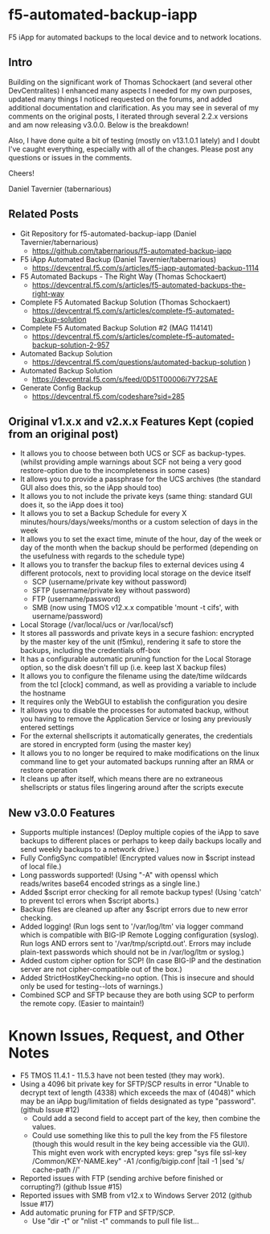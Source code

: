 # f5-automated-backup-iapp
F5 iApp for automated backups to the local device and to network locations.

## Intro
Building on the significant work of Thomas Schockaert (and several other DevCentralites) I enhanced many aspects I needed for my own purposes, updated many things I noticed requested on the forums, and added additional documentation and clarification. As you may see in several of my comments on the original posts, I iterated through several 2.2.x versions and am now releasing v3.0.0. Below is the breakdown!

Also, I have done quite a bit of testing (mostly on v13.1.0.1 lately) and I doubt I've caught everything, especially with all of the changes. Please post any questions or issues in the comments.

Cheers!

Daniel Tavernier (tabernarious)

## Related Posts
* Git Repository for f5-automated-backup-iapp (Daniel Tavernier/tabernarious)
    * https://github.com/tabernarious/f5-automated-backup-iapp
* F5 iApp Automated Backup (Daniel Tavernier/tabernarious)
    * https://devcentral.f5.com/s/articles/f5-iapp-automated-backup-1114
* F5 Automated Backups - The Right Way (Thomas Schockaert)
    * https://devcentral.f5.com/s/articles/f5-automated-backups-the-right-way
* Complete F5 Automated Backup Solution (Thomas Schockaert)
    * https://devcentral.f5.com/s/articles/complete-f5-automated-backup-solution
* Complete F5 Automated Backup Solution #2 (MAG 114141)
    * https://devcentral.f5.com/s/articles/complete-f5-automated-backup-solution-2-957
* Automated Backup Solution
    * https://devcentral.f5.com/questions/automated-backup-solution )
* Automated Backup Solution
    * https://devcentral.f5.com/s/feed/0D51T00006i7Y72SAE
* Generate Config Backup
    * https://devcentral.f5.com/codeshare?sid=285

## Original v1.x.x and v2.x.x Features Kept (copied from an original post)
* It allows you to choose between both UCS or SCF as backup-types. (whilst providing ample warnings about SCF not being a very good restore-option due to the incompleteness in some cases)
* It allows you to provide a passphrase for the UCS archives (the standard GUI also does this, so the iApp should too)
* It allows you to not include the private keys (same thing: standard GUI does it, so the iApp does it too)
* It allows you to set a Backup Schedule for every X minutes/hours/days/weeks/months or a custom selection of days in the week
* It allows you to set the exact time, minute of the hour, day of the week or day of the month when the backup should be performed (depending on the usefulness with regards to the schedule type)
* It allows you to transfer the backup files to external devices using 4 different protocols, next to providing local storage on the device itself
  * SCP (username/private key without password)
  * SFTP (username/private key without password)
  * FTP (username/password)
  * SMB (now using TMOS v12.x.x compatible 'mount -t cifs', with username/password)
* Local Storage (/var/local/ucs or /var/local/scf)
* It stores all passwords and private keys in a secure fashion: encrypted by the master key of the unit (f5mku), rendering it safe to store the backups, including the credentials off-box
* It has a configurable automatic pruning function for the Local Storage option, so the disk doesn't fill up (i.e. keep last X backup files)
* It allows you to configure the filename using the date/time wildcards from the tcl [clock] command, as well as providing a variable to include the hostname
* It requires only the WebGUI to establish the configuration you desire
* It allows you to disable the processes for automated backup, without you having to remove the Application Service or losing any previously entered settings
* For the external shellscripts it automatically generates, the credentials are stored in encrypted form (using the master key)
* It allows you to no longer be required to make modifications on the linux command line to get your automated backups running after an RMA or restore operation
* It cleans up after itself, which means there are no extraneous shellscripts or status files lingering around after the scripts execute

## New v3.0.0 Features
* Supports multiple instances! (Deploy multiple copies of the iApp to save backups to different places or perhaps to keep daily backups locally and send weekly backups to a network drive.)
* Fully ConfigSync compatible! (Encrypted values now in $script instead of local file.)
* Long passwords supported! (Using "-A" with openssl which reads/writes base64 encoded strings as a single line.)
* Added $script error checking for all remote backup types! (Using 'catch' to prevent tcl errors when $script aborts.)
* Backup files are cleaned up after any $script errors due to new error checking.
* Added logging! (Run logs sent to '/var/log/ltm' via logger command which is compatible with BIG-IP Remote Logging configuration (syslog). Run logs AND errors sent to '/var/tmp/scriptd.out'. Errors may include plain-text passwords which should not be in /var/log/ltm or syslog.)
* Added custom cipher option for SCP! (In case BIG-IP and the destination server are not cipher-compatible out of the box.)
* Added StrictHostKeyChecking=no option. (This is insecure and should only be used for testing--lots of warnings.)
* Combined SCP and SFTP because they are both using SCP to perform the remote copy. (Easier to maintain!)

# Known Issues, Request, and Other Notes
* F5 TMOS 11.4.1 - 11.5.3 have not been tested (they may work).
* Using a 4096 bit private key for SFTP/SCP results in error "Unable to decrypt text of length (4338) which exceeds the max of (4048)" which may be an iApp bug/limitation of fields designated as type "password". (github Issue #12)
    * Could add a second field to accept part of the key, then combine the values.
    * Could use something like this to pull the key from the F5 filestore (though this would result in the key being accessible via the GUI). This might even work with encrypted keys: grep "sys file ssl-key /Common/KEY-NAME.key" -A1 /config/bigip.conf |tail -1 |sed 's/    cache-path //'
* Reported issues with FTP (sending archive before finished or corrupting?) (github Issue #15)
* Reported issues with SMB from v12.x to Windows Server 2012 (github Issue #17)
* Add automatic pruning for FTP and SFTP/SCP.
    * Use "dir -t" or "nlist -t" commands to pull file list...